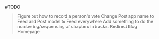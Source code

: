 #TODO

> Figure out how to record a person's vote
> Change Post app name to Feed and Post model to Feed everywhere
> Add something to do the numbering/sequencing of chapters in tracks.
> Redirect Blog Homepage
